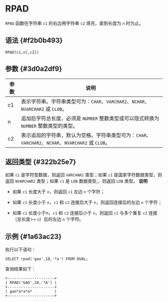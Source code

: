 RPAD 
=========================



`RPAD` 函数在字符串 `c1` 的右边用字符串 `c2` 填充，直到长度为 `n` 时为止。

语法 {#f2b0b493}
--------------

    RPAD(c1,n[,c2])



参数 {#3d0a2df9}
--------------



| 参数 |                                   说明                                   |
|----|------------------------------------------------------------------------|
| c1 | 表示字符串。字符串类型可为：`CHAR`、`VARCHAR2`、`NCHAR`、`NVARCHAR2` 或 `CLOB`。          |
| n  | 追加后字符总长度，必须是 `NUMBER` 整数类型或可以隐式转换为 `NUMBER` 整数类型的类型。                   |
| c2 | 表示追加的字符串，默认为空格。字符串类型可为：`CHAR`、`VARCHAR2`、`NCHAR`、`NVARCHAR2` 或 `CLOB`。 |



返回类型 {#322b25e7}
----------------

如果 `c1` 是字符型数据，则返回 `VARCHAR2` 类型；如果 `c1` 是国家字符数据类型，则返回 `NVARCHAR2` 类型；如果 `c1` 是 `LOB` 数据类型,，则返回 `LOB` 类型。
**说明**



* 如果 `c1` 长度大于 `n`，则返回 `c1` 左边 `n` 个字符；

  

* 如果 `c1` 长度小于 `n`，`c1` 和 `c2` 连接后大于 `n`，则返回连接后的左边 `n` 个字符；

  

* 如果 `c1` 长度小于n，`c1` 和 `c2` 连接后小于 `n`，则返回 `c1` 与多个重复 `c2` 连接（总长度\>= `n`）后的左边 `n` 个字符。

  




示例 {#1a63ac23}
--------------

执行以下语句：

    SELECT rpad('gao',10,'*a') FROM DUAL;



查询结果如下：

    +---------------------+
    | RPAD('GAO',10,'*A') |
    +---------------------+
    | gao*a*a*a*          |
    +---------------------+


